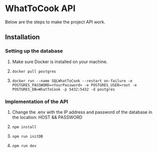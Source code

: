 # WhatToCook API

Below are the steps to make the project API work.


## Installation

### Setting up the database

1. Make sure Docker is installed on your machine.

2. `docker pull postgres`

3. `docker run --name SQLWhatToCook --restart on-failure -e POSTGRES_PASSWORD=<YourPassword> -e POSTGRES_USER=root -e POSTGRES_DB=WhatToCook -p 5432:5432 -d postgres`

### Implementation of the API

1. Change the .env with the IP address and password of the database in the location: HOST && PASSWORD

2. `npm install`

3. `npm run initDB`

4. `npm run dev`
